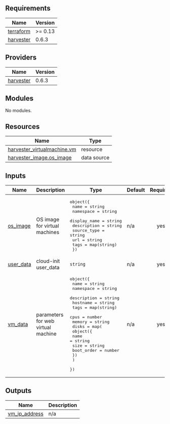 <!-- BEGIN_TF_DOCS -->
## Requirements

| Name | Version |
|------|---------|
| <a name="requirement_terraform"></a> [terraform](#requirement\_terraform) | >= 0.13 |
| <a name="requirement_harvester"></a> [harvester](#requirement\_harvester) | 0.6.3 |

## Providers

| Name | Version |
|------|---------|
| <a name="provider_harvester"></a> [harvester](#provider\_harvester) | 0.6.3 |

## Modules

No modules.

## Resources

| Name | Type |
|------|------|
| [harvester_virtualmachine.vm](https://registry.terraform.io/providers/harvester/harvester/0.6.3/docs/resources/virtualmachine) | resource |
| [harvester_image.os_image](https://registry.terraform.io/providers/harvester/harvester/0.6.3/docs/data-sources/image) | data source |

## Inputs

| Name | Description | Type | Default | Required |
|------|-------------|------|---------|:--------:|
| <a name="input_os_image"></a> [os\_image](#input\_os\_image) | OS image for virtual machines | <pre>object({<br>    name         = string<br>    namespace    = string<br>    display_name = string<br>    description  = string<br>    source_type  = string<br>    url          = string<br>    tags         = map(string)<br>  })</pre> | n/a | yes |
| <a name="input_user_data"></a> [user\_data](#input\_user\_data) | cloud-init user\_data | `string` | n/a | yes |
| <a name="input_vm_data"></a> [vm\_data](#input\_vm\_data) | parameters for web virtual machine | <pre>object({<br>    name        = string<br>    namespace   = string<br>    description = string<br>    hostname    = string<br>    tags        = map(string)<br>    cpus        = number<br>    memory      = string<br>    disks = map(<br>      object({<br>        name       = string<br>        size       = string<br>        boot_order = number<br>      })<br>    )<br>  })</pre> | n/a | yes |

## Outputs

| Name | Description |
|------|-------------|
| <a name="output_vm_ip_address"></a> [vm\_ip\_address](#output\_vm\_ip\_address) | n/a |
<!-- END_TF_DOCS -->
